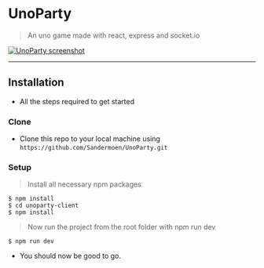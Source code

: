 # UnoParty

> An uno game made with react, express and socket.io

[![UnoParty screenshot](https://i.gyazo.com/1a4b379cb5a028c0e531a6bf1e447cf3.png)]()

---

## Installation

- All the steps required to get started

### Clone

- Clone this repo to your local machine using `https://github.com/Sandermoen/UnoParty.git`

### Setup

> Install all necessary npm packages

```shell
$ npm install
$ cd unoparty-client
$ npm install
```

> Now run the project from the root folder with npm run dev

```shell
$ npm run dev
```

- You should now be good to go.
